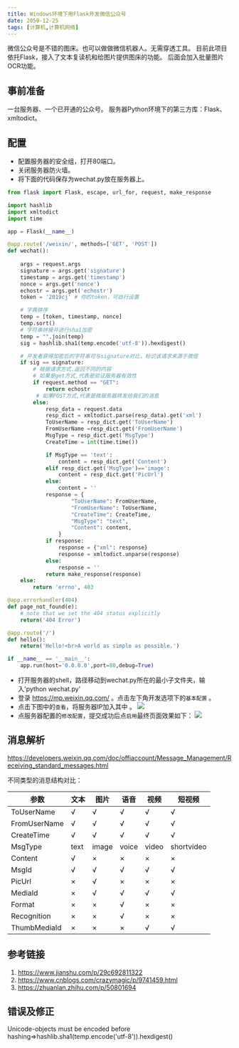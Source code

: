 ```yaml
---
title: Windows环境下用Flask开发微信公众号
date: 2050-12-25
tags: [计算机,计算机网络]
---
```

微信公众号是不错的图床。也可以做做微信机器人。无需穿透工具。
目前此项目依托Flask，接入了文本复读机和给图片提供图床的功能。
后面会加入批量图片OCR功能。
<!-- more -->

## 事前准备
一台服务器、一个已开通的公众号。
服务器Python环境下的第三方库：Flask、xmltodict。
## 配置
- 配置服务器的安全组，打开80端口。
- 关闭服务器防火墙。
- 将下面的代码保存为wechat.py放在服务器上。

```py
from flask import Flask, escape, url_for, request, make_response

import hashlib
import xmltodict
import time

app = Flask(__name__)

@app.route('/weixin/', methods=['GET', 'POST'])
def wechat():
    
    args = request.args
    signature = args.get('signature')
    timestamp = args.get('timestamp')
    nonce = args.get('nonce')
    echostr = args.get('echostr')
    token = '2019cj' # 你的token，可自行设置

    # 字典排序
    temp = [token, timestamp, nonce]
    temp.sort()
    # 字符串拼接并进行sha1加密
    temp = "".join(temp)
    sig = hashlib.sha1(temp.encode('utf-8')).hexdigest()

    # 开发者获得加密后的字符串可与signature对比，标识该请求来源于微信
    if sig == signature:
        # 根据请求方式.返回不同的内容 
        # 如果是get方式,代表是验证服务器有效性
        if request.method == "GET":
            return echostr
         # 如果POST方式,代表是微服务器转发给我们的消息
        else:
            resp_data = request.data
            resp_dict = xmltodict.parse(resp_data).get('xml')
            ToUserName = resp_dict.get('ToUserName')
            FromUserName =resp_dict.get('FromUserName')
            MsgType = resp_dict.get('MsgType')
            CreateTime = int(time.time())

            if MsgType == 'text':
                content = resp_dict.get('Content')
            elif resp_dict.get('MsgType')=='image':
                content = resp_dict.get('PicUrl')
            else:
                content = ''
            response = {
                    "ToUserName": FromUserName,
                    "FromUserName": ToUserName,
                    "CreateTime": CreateTime,
                    "MsgType": "text",
                    "Content": content,
                }
            if response:
                response = {"xml": response}
                response = xmltodict.unparse(response)
            else:
                response = ''
            return make_response(response)
    else:
        return 'errno', 403

@app.errorhandler(404)
def page_not_found(e):
    # note that we set the 404 status explicitly
    return('404 Error') 

@app.route('/')
def hello():
    return('Hello!<br>A world as simple as possible.')

if __name__ == '__main__':
    app.run(host='0.0.0.0',port=80,debug=True)

```
- 打开服务器的shell，路径移动到wechat.py所在的最小子文件夹，输入'python wechat.py'
- 登录 https://mp.weixin.qq.com/ 。点击左下角开发选项下的`基本配置` 。
- 点击下图中的`查看`，将服务器IP加入其中 。
![](http://mmbiz.qpic.cn/mmbiz_jpg/RpaIDoV1UhZUlJHSk0thxgM2tLenia3M4QrotumGhTuvibFHfRoakGicEheXAia4r7AEcDH2rNXrBG1ib5YsfdZ0nMA/0)
- 点服务器配置的`修改配置`，提交成功后点`启用`最终页面效果如下：
![](http://mmbiz.qpic.cn/mmbiz_jpg/RpaIDoV1UhZUlJHSk0thxgM2tLenia3M4uZDVKHm8icSchDwyguL5kT1mQ6fzpDxhGSzdQnwiaTXzI2ot9NnpZndQ/0)
  
## 消息解析
https://developers.weixin.qq.com/doc/offiaccount/Message_Management/Receiving_standard_messages.html

不同类型的消息结构对比：

参数|文本|图片|语音|视频|短视频
--|--|--|--|--|--
ToUserName|√|√|√|√|√
FromUserName|√|√|√|√|√
CreateTime|√|√|√|√|√
MsgType|text|image|voice|video|shortvideo
Content|√|×|×|×|×
MsgId|√|√|√|√|√
PicUrl|×|√|×|×|×
MediaId|×|√|√|√|√
Format|×|×|√|×|×
Recognition|×|×|√|×|×
ThumbMediaId|×|×|×|√|√

## 参考链接
1. https://www.jianshu.com/p/29c692811322
2. https://www.cnblogs.com/crazymagic/p/9741459.html
3. https://zhuanlan.zhihu.com/p/50801694
## 错误及修正
Unicode-objects must be encoded before hashing⇒hashlib.sha1(temp.encode('utf-8')).hexdigest()